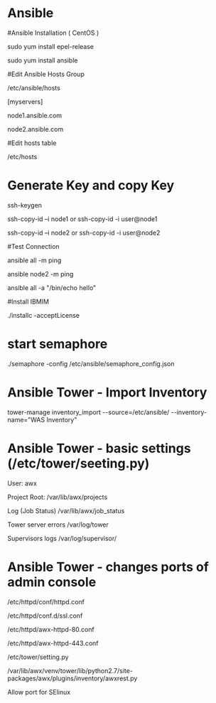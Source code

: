 # Ansible

#Ansible Installation ( CentOS )

sudo yum install epel-release

sudo yum install ansible

#Edit Ansible Hosts Group

/etc/ansible/hosts

[myservers]

node1.ansible.com

node2.ansible.com

#Edit hosts table

/etc/hosts

# Generate Key and copy Key

ssh-keygen

ssh-copy-id –i node1  or ssh-copy-id -i user@node1

ssh-copy-id –i node2  or ssh-copy-id -i user@node2

#Test Connection

ansible all -m ping

ansible node2 -m ping

ansible all -a "/bin/echo hello"

#Install IBMIM

./installc -acceptLicense

# start semaphore

./semaphore -config /etc/ansible/semaphore_config.json

# Ansible Tower - Import Inventory

tower-manage inventory_import --source=/etc/ansible/ --inventory-name="WAS Inventory"

# Ansible Tower - basic settings (/etc/tower/seeting.py)

User: awx

Project Root: /var/lib/awx/projects

Log (Job Status) /var/lib/awx/job_status

Tower server errors /var/log/tower

Supervisors logs /var/log/supervisor/

# Ansible Tower - changes ports of admin console

/etc/httpd/conf/httpd.conf

/etc/httpd/conf.d/ssl.conf

/etc/httpd/awx-httpd-80.conf

/etc/httpd/awx-httpd-443.conf

/etc/tower/setting.py

/var/lib/awx/venv/tower/lib/python2.7/site-packages/awx/plugins/inventory/awxrest.py

Allow port for SElinux
